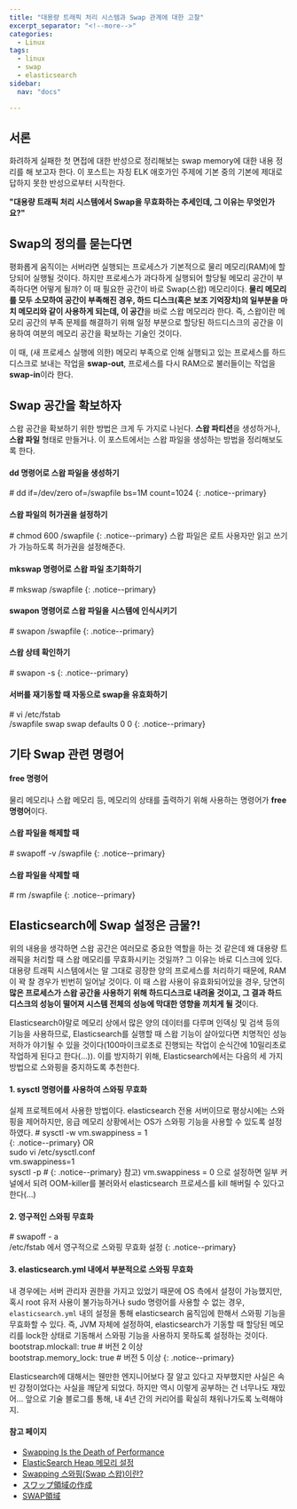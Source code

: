 ```yaml
---
title: "대용량 트래픽 처리 시스템과 Swap 관계에 대한 고찰"
excerpt_separator: "<!--more-->"
categories:
  - Linux
tags:
  - linux
  - swap
  - elasticsearch
sidebar:
  nav: "docs"

---
```

## 서론
화려하게 실패한 첫 면접에 대한 반성으로 정리해보는 swap memory에 대한 내용 정리를 해 보고자 한다. 이 포스트는 자칭 ELK 애호가인 주제에 기본 중의 기본에 제대로 답하지 못한 반성으로부터 시작한다.

**"대용량 트래픽 처리 시스템에서 Swap을 무효화하는 추세인데, 그 이유는 무엇인가요?"**

## Swap의 정의를 묻는다면
평화롭게 움직이는 서버라면 실행되는 프로세스가 기본적으로 물리 메모리(RAM)에 할당되어 실행될 것이다. 하지만 프로세스가 과다하게 실행되어 할당될 메모리 공간이 부족하다면 어떻게 될까?
이 때 필요한 공간이 바로 Swap(스왑) 메모리이다. **물리 메모리를 모두 소모하여 공간이 부족해진 경우, 하드 디스크(혹은 보조 기억장치)의 일부분을 마치 메모리와 같이 사용하게 되는데, 이 공간**을 바로 스왑 메모리라 한다.
즉, 스왑이란 메모리 공간의 부족 문제를 해결하기 위해 일정 부분으로 할당된 하드디스크의 공간을 이용하여 여분의 메모리 공간을 확보하는 기술인 것이다.

이 때, (새 프로세스 실행에 의한) 메모리 부족으로 인해 실행되고 있는 프로세스를 하드디스크로 보내는 작업을 **swap-out**, 프로세스를 다시 RAM으로 불러들이는 작업을 **swap-in**이라 한다.

## Swap 공간을 확보하자
스왑 공간을 확보하기 위한 방법은 크게 두 가지로 나뉜다. **스왑 파티션**을 생성하거나, **스왑 파일** 형태로 만들거나. 이 포스트에서는 스왑 파일을 생성하는 방법을 정리해보도록 한다.

#### dd 명령어로 스왑 파일을 생성하기
\# dd if=/dev/zero of=/swapfile bs=1M count=1024
{: .notice--primary}

#### 스왑 파일의 허가권을 설정하기
\# chmod 600 /swapfile
{: .notice--primary}
스왑 파일은 로트 사용자만 읽고 쓰기가 가능하도록 허가권을 설정해준다.

#### mkswap 명령어로 스왑 파일 초기화하기
\# mkswap /swapfile
{: .notice--primary}

#### swapon 명령어로 스왑 파일을 시스템에 인식시키기
\# swapon /swapfile
{: .notice--primary}

#### 스왑 상테 확인하기
\# swapon -s
{: .notice--primary}

#### 서버를 재기동할 때 자동으로 swap을 유효화하기
\# vi /etc/fstab  
/swapfile swap swap defaults 0 0
{: .notice--primary}

## 기타 Swap 관련 명령어

#### free 명령어
물리 메모리나 스왑 메모리 등, 메모리의 상태를 출력하기 위해 사용하는 명령어가 **free 명령어**이다.

#### 스왑 파일을 해제할 때
\# swapoff -v /swapfile
{: .notice--primary}

#### 스왑 파일을 삭제할 때
\# rm /swapfile
{: .notice--primary}

## Elasticsearch에 Swap 설정은 금물?!
위의 내용을 생각하면 스왑 공간은 여러모로 중요한 역할을 하는 것 같은데 왜 대용량 트래픽을 처리할 때 스왑 메모리를 무효화시키는 것일까? 그 이유는 바로 디스크에 있다.
대용량 트래픽 시스템에서는 말 그대로 굉장한 양의 프로세스를 처리하기 때문에, RAM이 꽉 찰 경우가 빈번히 일어날 것이다. 이 때 스왑 사용이 유효화되어있을 경우, 당연히 **많은 프로세스가 스왑 공간을 사용하기 위해 하드디스크로 내려올 것이고, 그 결과 하드디스크의 성능이 떨어져 시스템 전체의 성능에 막대한 영향을 끼치게 될 것**이다.

Elasticsearch야말로 메모리 상에서 많은 양의 데이터를 다루며 인덱싱 및 검색 등의 기능을 사용하므로, Elasticsearch를 실행할 때 스왑 기능이 살아있다면 치명적인 성능 저하가 야기될 수 있을 것이다(100마이크로초로 진행되는 작업이 순식간에 10밀리초로 작업하게 된다고 한다(...)).
이를 방지하기 위해, Elasticsearch에서는 다음의 세 가지 방법으로 스와핑을 중지하도록 추천한다.

#### 1. sysctl 명령어를 사용하여 스와핑 무효화
실제 프로젝트에서 사용한 방법이다. elasticsearch 전용 서버이므로 평상시에는 스와핑을 제어하지만, 응급 메모리 상황에서는 OS가 스와핑 기능을 사용할 수 있도록 설정하였다.
\# sysctl -w vm.swappiness = 1  
{: .notice--primary}
OR  
sudo vi /etc/sysctl.conf  
vm.swappiness=1  
sysctl -p
\# 
{: .notice--primary}
참고) vm.swappiness = 0 으로 설정하면 일부 커널에서 되려 OOM-killer를 불러와서 elasticsearch 프로세스를 kill 해버릴 수 있다고 한다(...)

#### 2. 영구적인 스와핑 무효화
\# swapoff - a  
/etc/fstab 에서 영구적으로 스와핑 무효화 설정
{: .notice--primary}

#### 3. elasticsearch.yml 내에서 부분적으로 스와핑 무효화
내 경우에는 서버 관리자 권한을 가지고 있었기 때문에 OS 측에서 설정이 가능했지만, 혹시 root 유저 사용이 불가능하거나 sudo 명령어를 사용할 수 없는 경우, `elasticsearch.yml` 내의 설정을 통해 elasticsearch 움직임에 한해서 스와핑 기능을 무효화할 수 있다.
즉, JVM 자체에 설정하여, elasticsearch가 기동할 때 할당된 메모리를 lock한 상태로 기동해서 스와핑 기능을 사용하지 못하도록 설정하는 것이다.
bootstrap.mlockall: true # 버전 2 이상  
bootstrap.memory_lock: true # 버전 5 이상
{: .notice--primary}

Elasticsearch에 대해서는 웬만한 엔지니어보다 잘 알고 있다고 자부했지만 사실은 속빈 강정이었다는 사실을 깨닫게 되었다. 하지만 역시 이렇게 공부하는 건 너무나도 재밌어... 앞으로 기술 블로그를 통해, 내 4년 간의 커리어를 확실히 채워나가도록 노력해야지.

#### 참고 페이지
* [Swapping Is the Death of Performance](https://www.elastic.co/guide/en/elasticsearch/guide/current/heap-sizing.html#_swapping_is_the_death_of_performance)
* [ElasticSearch Heap 메모리 설정](https://www.nakjunizm.com/2017/09/07/ElasticSearch_Heap_Memory/)
* [Swapping 스와핑(Swap 스왑)이란?](https://jhnyang.tistory.com/103)
* [スワップ領域の作成](https://qiita.com/azusanakano/items/96e7c490c285d9ec1b1a)
* [SWAP領域](https://access.redhat.com/documentation/ja-jp/red_hat_enterprise_linux/7/html/storage_administration_guide/ch-swapspace)

